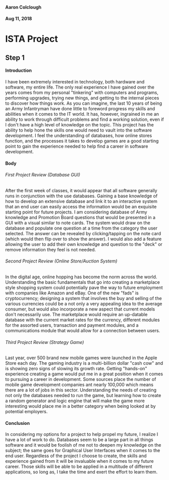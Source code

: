 #### Aaron Colclough
#### Aug 11, 2018


# ISTA Project

## Step 1

#### Introduction
I have been extremely interested in technology, both hardware and software, my entire life. The only real experience I have gained over the years comes from my personal "tinkering" with computers and programs, performing upgrades, trying new things, and getting to the internal pieces to discover how things work. As you can imagine, the last 10 years of being an Army Infantryman have done little to foreword progress my skills and abilities when it comes to the IT world. It has, however, ingrained in me an ability to work through difficult problems and find a working solution, even if I don't have a high level of knowledge on the topic. This project has the ability to help hone the skills one would need to vault into the software development. I feel the understanding of databases, how online stores function, and the processes it takes to develop games are a good starting point to gain the experience needed to help find a career in software development.

#### Body

###### First Project Review (Database GUI)
After the first week of classes, it would appear that all software generally runs in conjunction with the use databases. Gaining a base knowledge of how to develop an extensive database and link it to an interactive system that an end user can easily access the information would be an exquisite starting point for future projects. I am considering database of Army knowledge and Promotion Board questions that would be presented in a GUI with a visual similar to note cards. The system would draw on the database and populate one question at a time from the category the user selected. The answer can be revealed by clicking/tapping on the note card (which would then flip over to show the answer). I would also add a feature allowing the user to add their own knowledge and question to the "deck" or remove information they feel is not needed.

###### Second Project Review (Online Store/Auction System)
In the digital age, online hopping has become the norm across the world. Understanding the basic fundamentals that go into creating a marketplace style shopping system could potentially pave the way to future employment with companies like Amazon and eBay. One of the new "fads" is cryptocurrency; designing a system that involves the buy and selling of the various currencies could be a not only a very appealing idea to the average consumer, but would also incorporate a new aspect that current models don't necessarily use. The marketplace would require an up-datable database with the current market rates for the currency, different modules for the assorted users, transaction and payment modules, and a communications module that would allow for a connection between users.

###### Third Project Review (Strategy Game)
Last year, over 500 brand new mobile games were launched in the Apple Store each day. The gaming industry is a multi-billion dollar "cash cow" and is showing zero signs of slowing its growth rate. Getting "hands-on" experience creating a game would put me in a great position when it comes to pursuing a career in development. Some sources place the number of mobile game development companies ant nearly 100,000 which means there are a lot of jobs in this sector. Understanding the needs of creating not only the databases needed to run the game, but learning how to create a random generator and logic engine that will make the game more interesting would place me in a better category when being looked at by potential employers.

#### Conclusion
In considering my options for a project to help propel my future, I realize I have a lot of work to do. Databases seem to be a large part in all things software and it would be foolish of me not to deepen my knowledge on the subject; the same goes for Graphical User Interfaces when it comes to the end user. Regardless of the project I choose to create, the skills and experience gained from it will be invaluable when it comes to my future career. Those skills will be able to be applied in a multitude of different applications, so long as, I take the time and exert the effort to learn them.